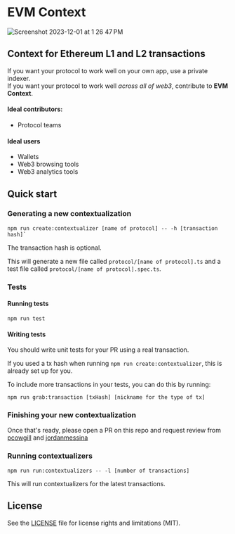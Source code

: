 # EVM Context

![Screenshot 2023-12-01 at 1 26 47 PM](https://github.com/waterfall-mkt/curta-write-ups/assets/26611339/d8e17298-c339-43f8-a0e8-52e91caaa5e8)

## Context for Ethereum L1 and L2 transactions

If you want your protocol to work well on your own app, use a private indexer.<br/>
If you want your protocol to work well _across all of web3_, contribute to **EVM Context**.

#### Ideal contributors:

- Protocol teams

#### Ideal users

- Wallets
- Web3 browsing tools
- Web3 analytics tools

## Quick start

### Generating a new contextualization

```
npm run create:contextualizer [name of protocol] -- -h [transaction hash]`
```

The transaction hash is optional.

This will generate a new file called `protocol/[name of protocol].ts` and a test file called `protocol/[name of protocol].spec.ts`.

### Tests

#### Running tests

```
npm run test
```

#### Writing tests

You should write unit tests for your PR using a real transaction.

If you used a tx hash when running `npm run create:contextualizer`, this is already set up for you.

To include more transactions in your tests, you can do this by running:

```
npm run grab:transaction [txHash] [nickname for the type of tx]
```

### Finishing your new contextualization

Once that's ready, please open a PR on this repo and request review from [pcowgill](https://github.com/pcowgill) and [jordanmessina](https://github.com/jordanmessina)

### Running contextualizers

```
npm run run:contextualizers -- -l [number of transactions]
```

This will run contextualizers for the latest transactions.

## License

See the [LICENSE](LICENSE.md) file for license rights and limitations (MIT).
